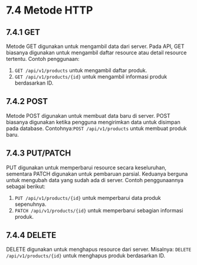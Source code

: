 # 7.4 Metode HTTP

## 7.4.1 GET

Metode GET digunakan untuk mengambil data dari server. Pada API, GET biasanya digunakan untuk mengambil daftar resource atau detail resource tertentu. Contoh penggunaan:

1. `GET /api/v1/products` untuk mengambil daftar produk.
2. `GET /api/v1/products/{id}` untuk mengambil informasi produk berdasarkan ID.

## 7.4.2 POST

Metode POST digunakan untuk membuat data baru di server. POST biasanya digunakan ketika pengguna mengirimkan data untuk disimpan pada database. Contohnya:`POST /api/v1/products` untuk membuat produk baru.


## 7.4.3 PUT/PATCH

PUT digunakan untuk memperbarui resource secara keseluruhan, sementara PATCH digunakan untuk pembaruan parsial. Keduanya berguna untuk mengubah data yang sudah ada di server. Contoh penggunaannya sebagai berikut:

1. `PUT /api/v1/products/{id}` untuk memperbarui data produk sepenuhnya.
2. `PATCH /api/v1/products/{id}` untuk memperbarui sebagian informasi produk.

## 7.4.4 DELETE

DELETE digunakan untuk menghapus resource dari server. Misalnya: `DELETE /api/v1/products/{id}` untuk menghapus produk berdasarkan ID.